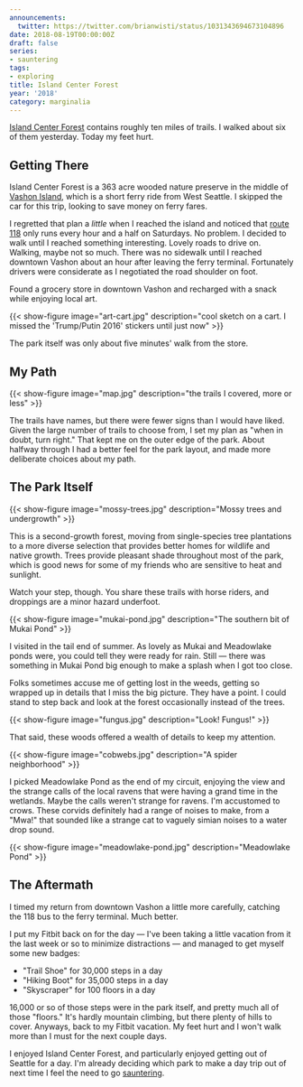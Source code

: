 ```yaml
---
announcements:
  twitter: https://twitter.com/brianwisti/status/1031343694673104896
date: 2018-08-19T00:00:00Z
draft: false
series:
- sauntering
tags:
- exploring
title: Island Center Forest
year: '2018'
category: marginalia
---
```


[Island Center Forest][] contains roughly ten miles of trails. I walked about six of them yesterday. Today my
feet hurt.

[Island Center Forest]: https://www.wta.org/go-hiking/hikes/island-center-forest
<!--more-->

## Getting There

Island Center Forest is a 363 acre wooded nature preserve in the middle of [Vashon Island][], which is a short
ferry ride from West Seattle. I skipped the car for this trip, looking to save money on ferry fares.

[Vashon Island]: http://www.vashonchamber.com/

I regretted that plan a *little* when I reached the island and noticed that [route 118][] only runs every hour
and a half on Saturdays. No problem. I decided to walk until I reached something interesting. Lovely roads to
drive on. Walking, maybe not so much. There was no sidewalk until I reached downtown Vashon about an hour
after leaving the ferry terminal. Fortunately drivers were considerate as I negotiated the road shoulder on
foot.

[route 118]: https://www.kingcounty.gov/depts/transportation/metro/schedules-maps/118-119.aspx

Found a grocery store in downtown Vashon and recharged with a snack while enjoying local art.

{{< show-figure
    image="art-cart.jpg"
    description="cool sketch on a cart. I missed the 'Trump/Putin 2016' stickers until just now" >}}

The park itself was only about five minutes' walk from the store.

## My Path

{{< show-figure
    image="map.jpg" description="the trails I covered, more or less" >}}

The trails have names, but there were fewer signs than I would have liked. Given the large number of trails to
choose from, I set my plan as "when in doubt, turn right." That kept me on the outer edge of the park. About
halfway through I had a better feel for the park layout, and made more deliberate choices about my path.

## The Park Itself

{{< show-figure
    image="mossy-trees.jpg"
    description="Mossy trees and undergrowth" >}}

This is a second-growth forest, moving from single-species tree plantations to a more diverse selection that
provides better homes for wildlife and native growth. Trees provide pleasant shade throughout most of the
park, which is good news for some of my friends who are sensitive to heat and sunlight.

Watch your step, though. You share these trails with horse riders, and droppings are a minor hazard underfoot.

{{< show-figure
    image="mukai-pond.jpg"
    description="The southern bit of Mukai Pond" >}}

I visited in the tail end of summer. As lovely as Mukai and Meadowlake ponds were, you could tell they were
ready for rain. Still — there was something in Mukai Pond big enough to make a splash when I got too close.

Folks sometimes accuse me of getting lost in the weeds, getting so wrapped up in details that I miss the big
picture. They have a point. I could stand to step back and look at the forest occasionally instead of the
trees.

{{< show-figure
    image="fungus.jpg"
    description="Look! Fungus!" >}}

That said, these woods offered a wealth of details to keep my attention.

{{< show-figure
    image="cobwebs.jpg"
    description="A spider neighborhood" >}}

I picked Meadowlake Pond as the end of my circuit, enjoying the view and the strange calls of the local ravens
that were having a grand time in the wetlands. Maybe the calls weren't strange for ravens. I'm accustomed to
crows. These corvids definitely had a range of noises to make, from a "Mwa!" that sounded like a strange
cat to vaguely simian noises to a water drop sound.

{{< show-figure
    image="meadowlake-pond.jpg"
    description="Meadowlake Pond" >}}

## The Aftermath

I timed my return from downtown Vashon a little more carefully, catching the 118 bus to the ferry terminal. Much better.

I put my Fitbit back on for the day — I've been taking a little vacation from it the last week or so to
minimize distractions — and managed to get myself some new badges:

* "Trail Shoe" for 30,000 steps in a day
* "Hiking Boot" for 35,000 steps in a day
* "Skyscraper" for 100 floors in a day

16,000 or so of those steps were in the park itself, and pretty much all of those "floors." It's hardly
mountain climbing, but there plenty of hills to cover. Anyways, back to my Fitbit vacation. My feet hurt and I
won't walk more than I must for the next couple days.

I enjoyed Island Center Forest, and particularly enjoyed getting out of Seattle for a day. I'm already
deciding which park to make a day trip out of next time I feel the need to go [sauntering][].

[sauntering]: /tags/sauntering

